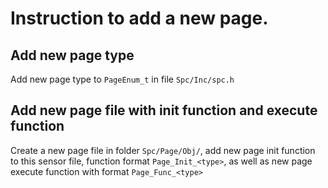# Instruction to add a new page.

## Add new page type

Add new page type to `PageEnum_t` in file `Spc/Inc/spc.h`

## Add new page file with init function and execute function

Create a new page file in folder `Spc/Page/Obj/`, add new page init function to this sensor file, function format `Page_Init_<type>`, as well as new page execute function with format `Page_Func_<type>`